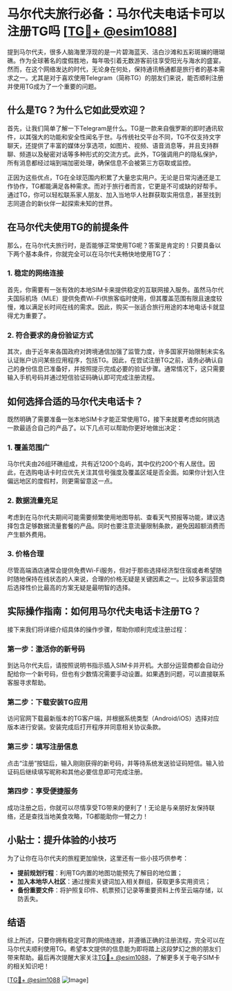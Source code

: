 # 马尔代夫旅行必备：马尔代夫电话卡可以注册TG吗 [[TG💪+ @esim1088](https://t.me/s/esim1088)]

提到马尔代夫，很多人脑海里浮现的是一片碧海蓝天、洁白沙滩和五彩斑斓的珊瑚礁。作为全球著名的度假胜地，每年吸引着无数游客前往享受阳光与海水的盛宴。然而，在这个网络发达的时代，无论身在何处，保持通讯畅通都是旅行者的基本需求之一。尤其是对于喜欢使用Telegram（简称TG）的朋友们来说，能否顺利注册并使用TG成为了一个重要的问题。

## 什么是TG？为什么它如此受欢迎？

首先，让我们简单了解一下Telegram是什么。TG是一款来自俄罗斯的即时通讯软件，以其强大的功能和安全性闻名于世。与传统社交平台不同，TG不仅支持文字聊天，还提供了丰富的媒体分享选项，如图片、视频、语音消息等，并且支持群聊、频道以及秘密对话等多种形式的交流方式。此外，TG强调用户的隐私保护，所有消息都经过端到端加密处理，确保信息不会被第三方窃取或监控。

正因为这些优点，TG在全球范围内积累了大量忠实用户。无论是日常沟通还是工作协作，TG都能满足各种需求。而对于旅行者而言，它更是不可或缺的好帮手。通过TG，你可以轻松联系家人朋友、加入当地华人社群获取实用信息，甚至找到志同道合的新伙伴一起探索未知的世界。

## 在马尔代夫使用TG的前提条件

那么，在马尔代夫旅行时，是否能够正常使用TG呢？答案是肯定的！只要具备以下两个基本条件，你就完全可以在马尔代夫畅快地使用TG了：

### 1. 稳定的网络连接

首先，你需要有一张有效的本地SIM卡来提供稳定的互联网接入服务。虽然马尔代夫国际机场（MLE）提供免费Wi-Fi供旅客临时使用，但其覆盖范围有限且速度较慢，难以满足长时间在线的需求。因此，购买一张适合旅行用途的本地电话卡就显得尤为重要了。

### 2. 符合要求的身份验证方式

其次，由于近年来各国政府对跨境通信加强了监管力度，许多国家开始限制未实名认证账户访问某些应用程序，包括TG。因此，在尝试注册TG之前，请务必确认自己的身份信息已准备好，并按照提示完成必要的验证步骤。通常情况下，这只需要输入手机号码并通过短信验证码确认即可完成注册流程。

## 如何选择合适的马尔代夫电话卡？

既然明确了需要准备一张本地SIM卡才能正常使用TG，接下来就要考虑如何挑选一款最适合自己的产品了。以下几点可以帮助你更好地做出决定：

### 1. 覆盖范围广

马尔代夫由26组环礁组成，共有近1200个岛屿，其中仅约200个有人居住。因此，在选购电话卡时应优先关注其信号强度及覆盖区域是否全面。如果你计划入住偏远地区的度假村，则更需留意这一点。

### 2. 数据流量充足

考虑到在马尔代夫期间可能需要频繁使用地图导航、查看天气预报等功能，建议选择包含足够数据流量套餐的产品。同时也要注意流量限制条款，避免因超额消费而产生额外费用。

### 3. 价格合理

尽管高端酒店通常会提供免费Wi-Fi服务，但对于那些选择经济型住宿或者希望随时随地保持在线状态的人来说，合理的价格无疑是关键因素之一。比较多家运营商后选择性价比最高的方案无疑是最明智的选择。

## 实际操作指南：如何用马尔代夫电话卡注册TG？

接下来我们将详细介绍具体的操作步骤，帮助你顺利完成注册过程：

### 第一步：激活你的新号码

到达马尔代夫后，请按照说明书指示插入SIM卡并开机。大部分运营商都会自动分配给你一个新号码，但也有少数情况需要手动设置。如果遇到问题，可以直接联系客服寻求帮助。

### 第二步：下载安装TG应用

访问官网下载最新版本的TG客户端，并根据系统类型（Android/iOS）选择对应版本进行安装。安装完成后打开程序并同意相关协议条款。

### 第三步：填写注册信息

点击“注册”按钮后，输入刚刚获得的新号码，并等待系统发送验证码短信。输入验证码后继续填写昵称和其他必要信息即可完成注册。

### 第四步：享受便捷服务

成功注册之后，你就可以尽情享受TG带来的便利了！无论是与亲朋好友保持联络，还是查找当地美食攻略，TG都能助你一臂之力！

## 小贴士：提升体验的小技巧

为了让你在马尔代夫的旅程更加愉快，这里还有一些小技巧供参考：

- **提前规划行程**：利用TG内置的地图功能预先了解目的地位置；
- **加入本地华人社区**：通过搜索关键词加入相关群组，获取更多实用资讯；
- **备份重要文件**：将护照复印件、机票预订记录等重要资料上传至云端存储，以防丢失。

## 结语

综上所述，只要你拥有稳定可靠的网络连接，并遵循正确的注册流程，完全可以在马尔代夫顺利使用TG。希望本文提供的信息能为即将踏上这段梦幻之旅的朋友们带来帮助。最后再次提醒大家关注[TG💪+ @esim1088](https://t.me/s/esim1088)，了解更多关于电子SIM卡的相关知识吧！

[[TG💪+ @esim1088](https://t.me/s/esim1088) ![Image](https://i.postimg.cc/4NQfJmqS/Snipaste-2025-05-13-00-14-12.png)]